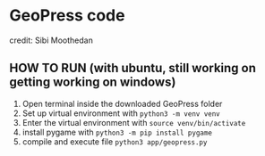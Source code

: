 # GeoPress code
credit: Sibi Moothedan

## HOW TO RUN (with ubuntu, still working on getting working on windows)
1. Open terminal inside the downloaded GeoPress folder
2. Set up virtual environment with ``` python3 -m venv venv ```
3. Enter the virtual environment with ``` source venv/bin/activate ```
4. install pygame with ``` python3 -m pip install pygame ```
5. compile and execute file ``` python3 app/geopress.py ```

